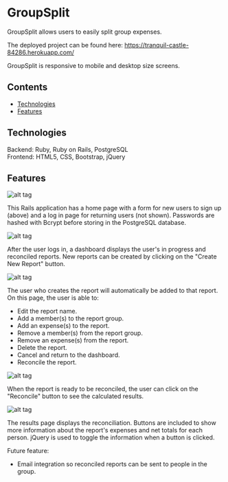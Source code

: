 # GroupSplit

GroupSplit allows users to easily split group expenses.

The deployed project can be found here: https://tranquil-castle-84286.herokuapp.com/

GroupSplit is responsive to mobile and desktop size screens.

## Contents
* [Technologies](#technologies)
* [Features](#features)

## <a name="technologies"></a>Technologies

Backend: Ruby, Ruby on Rails, PostgreSQL<br/>
Frontend: HTML5, CSS, Bootstrap, jQuery<br/>

## <a name="features"></a>Features

![alt tag](http://g.recordit.co/lXb64k6ZpL.gif)

This Rails application has a home page with a form for new users to sign up (above) and a log in page for returning users (not shown). Passwords are hashed with Bcrypt before storing in the PostgreSQL database.

![alt tag](http://g.recordit.co/f1ie7mMRnO.gif)

After the user logs in, a dashboard displays the user's in progress and reconciled reports. New reports can be created by clicking on the "Create New Report" button.

![alt tag](http://g.recordit.co/2toi9Lr9NT.gif)

The user who creates the report will automatically be added to that report. On this page, the user is able to:
- Edit the report name.
- Add a member(s) to the report group.
- Add an expense(s) to the report.
- Remove a member(s) from the report group.
- Remove an expense(s) from the report.
- Delete the report.
- Cancel and return to the dashboard.
- Reconcile the report.

![alt tag](http://g.recordit.co/AHQz0FP0Mq.gif)

When the report is ready to be reconciled, the user can click on the "Reconcile" button to see the calculated results.

![alt tag](http://g.recordit.co/nNTRxvuCre.gif)

The results page displays the reconciliation. Buttons are included to show more information about the report's expenses and net totals for each person. jQuery is used to toggle the information when a button is clicked.

Future feature:
* Email integration so reconciled reports can be sent to people in the group.
